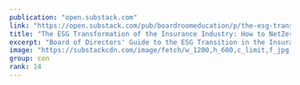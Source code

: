 ```yaml
---
publication: "open.substack.com"
link: "https://open.substack.com/pub/boardroomeducation/p/the-esg-transformation-of-the-insurance"
title: "The ESG Transformation of the Insurance Industry: How to NetZero Your Business "
excerpt: "Board of Directors' Guide to the ESG Transition in the Insurance Industry by Yusuf Azizullah GBAC Boardroomeducation.com CEO"
image: "https://substackcdn.com/image/fetch/w_1200,h_600,c_limit,f_jpg,q_auto:good,fl_progressive:steep/https%3A%2F%2Fbucketeer-e05bbc84-baa3-437e-9518-adb32be77984.s3.amazonaws.com%2Fpublic%2Fimages%2Ff5d13d42-a224-45d3-85d7-6689c200eedb_1920x1080.jpeg"
group: con
rank: 14
---
```

